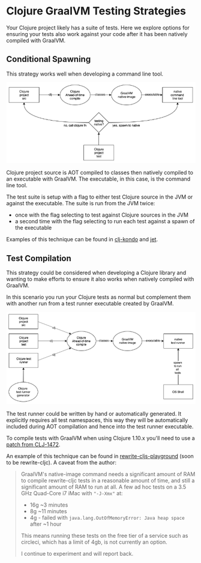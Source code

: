 # Clojure GraalVM Testing Strategies

Your Clojure project likely has a suite of tests. Here we explore options
for ensuring your tests also work against your code after it has been natively
compiled with GraalVM.

## Conditional Spawning

This strategy works well when developing a command line tool.

![conditional spawning](clj-graal-testing-conditional-spawn.png)

Clojure project source is AOT compiled to classes then natively compiled to
an executable with GraalVM. The executable, in this case, is the command line
tool.

The test suite is setup with a flag to either test Clojure source in the JVM or
against the executable. The suite is run from the JVM twice:

* once with the flag selecting to test against Clojure sources in the JVM
* a second time with the flag selecting to run each test against a spawn of the executable

Examples of this technique can be found in [clj-kondo](https://github.com/borkdude/clj-kondo/blob/875a6bcf660fab60e3037b862edcab23dbc6124a/test/clj_kondo/test_utils.clj#L121)
and [jet](https://github.com/borkdude/jet/blob/92e186a020193645fbca5832b07c5d7c21ef9182/test/jet/test_utils.clj#L19).

## Test Compilation

This strategy could be considered when developing a Clojure library and wanting
to make efforts to ensure it also works when natively compiled with GraalVM.

In this scenario you run your Clojure tests as normal but complement them with
another run from a test runner executable created by GraalVM.

![test compilation](clj-graal-testing-compile.png)

The test runner could be written by hand or automatically generated. It explicitly
requires all test namespaces, this way they will be automatically included
during AOT compilation and hence into the test runner executable.

To compile tests with GraalVM when using Clojure 1.10.x you'll need to use a
[patch from CLJ-1472](../CLJ-1472/README.md).

An example of this technique can be found in
[rewrite-cljs-playground](https://github.com/lread/rewrite-cljs-playground/blob/master/script/graal-tests.sh)
(soon to be rewrite-cljc). A caveat from the author:

> GraalVM's native-image command needs a significant amount of RAM to compile
rewrite-cljc tests in a reasonable amount of time, and still a significant
amount of RAM to run at all. A few ad hoc tests on a 3.5 GHz Quad-Core i7 iMac
with `"-J-Xmx"` at:
>
> * 16g ~3 minutes
> * 8g ~11 minutes
> * 4g - failed with `java.lang.OutOfMemoryError: Java heap space` after ~1 hour
>
> This means running these tests on the free tier of a service such as circleci,
> which has a limit of 4gb, is not currently an option.
>
> I continue to experiment and will report back.
